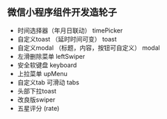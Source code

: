 ## 微信小程序组件开发造轮子

+ 时间选择器（年月日联动） timePicker
+ 自定义toast （延时时间可变） toast
+ 自定义modal （标题，内容，按钮可自定义） modal
+ 左滑删除菜单 leftSwiper
+ 安全软键盘 keyboard
+ 上拉菜单 upMenu
+ 自定义tab 可滑动 tabs
+ 头部下拉toast
+ 改良版swiper
+ 五星评分 (rate) 
